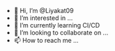 - 👋 Hi, I’m @Liyakat09
- 👀 I’m interested in ...
- 🌱 I’m currently learning CI/CD
- 💞️ I’m looking to collaborate on ...
- 📫 How to reach me ...

<!---
Liyakat09/Liyakat09 is a ✨ special ✨ repository because its `README.md` (this file) appears on your GitHub profile.
You can click the Preview link to take a look at your changes.
--->
